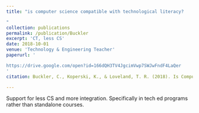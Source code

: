 ```yaml
---
title: "is computer science compatible with technological literacy?

"
collection: publications
permalink: /publication/Buckler
excerpt: 'CT, less CS'
date: 2018-10-01
venue: 'Technology & Engineering Teacher'
paperurl: '

https://drive.google.com/open?id=166dQH3TV4JgcimVwp7SWJwFndF4LaQer
'
citation: Buckler, C., Koperski, K., & Loveland, T. R. (2018). Is Computer Science Compatible with Technological Literacy?. Technology and Engineering Teacher, 77(4), 15-20.

---
```



Support for less CS and more integration. Specifically in tech ed programs rather than standalone courses. 
